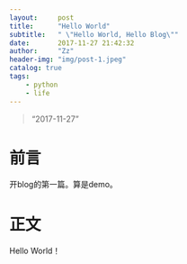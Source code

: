 ```yaml
---
layout:     post
title:      "Hello World"
subtitle:   " \"Hello World, Hello Blog\""
date:       2017-11-27 21:42:32
author:     "Zz"
header-img: "img/post-1.jpeg"
catalog: true
tags:
    - python
    - life
---
```


> “2017-11-27”




















# 前言

开blog的第一篇。算是demo。


# 正文

Hello World！

